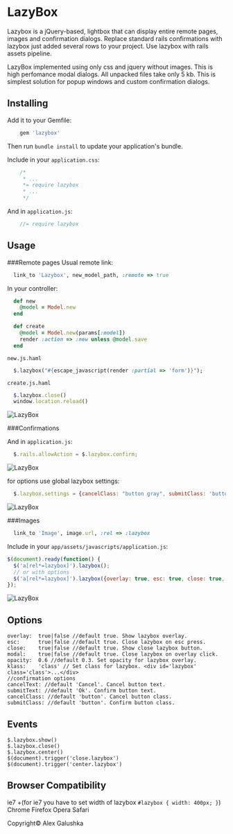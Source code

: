 LazyBox
=======

Lazybox is a jQuery-based, lightbox that can display entire remote pages, images and confirmation dialogs.
Replace standard rails confirmations with lazybox just added several rows to your project. Use lazybox with rails assets pipeline.

LazyBox implemented using only css and jquery without images.
This is high perfomance modal dialogs. All unpacked files take only 5 kb.
This is simplest solution for popup windows and custom confirmation dialogs.

Installing
------------

Add it to your Gemfile:

```ruby
    gem 'lazybox'
```

Then run `bundle install` to update your application's bundle.

Include in your `application.css`:

```css
    /*
     * ...
     *= require lazybox
     * ...
     */
```

And in `application.js`:

```javascript
    //= require lazybox
```

Usage
-----

###Remote pages
Usual remote link:

```ruby
  link_to 'Lazybox', new_model_path, :remote => true
```

In your controller:

```ruby
  def new
    @model = Model.new
  end

  def create
    @model = Model.new(params[:model])
    render :action => :new unless @model.save
  end
```

`new.js.haml`

```ruby
  $.lazybox("#{escape_javascript(render :partial => 'form')}");
```

`create.js.haml`

```ruby
  $.lazybox.close()
  window.location.reload()
```
![LazyBox](http://i.imgur.com/9dmY8.png)

###Confirmations

And in `application.js`:

```javascript
  $.rails.allowAction = $.lazybox.confirm;
```

![LazyBox](http://i.imgur.com/WmOqj.png)

for options use global lazybox settings:

```javascript
  $.lazybox.settings = {cancelClass: "button gray", submitClass: 'button gray', overlay: false}
```

![LazyBox](http://i.imgur.com/CTlV4.png)

###Images

```ruby
  link_to 'Image', image.url, :rel => :lazybox
```
Include in your `app/assets/javascripts/application.js`:

```javascript
$(document).ready(function() {
  $('a[rel*=lazybox]').lazybox();
  // or with options
  $('a[rel*=lazybox]').lazybox({overlay: true, esc: true, close: true, modal: true, opacity: 0.3, klass: 'class'});
});
```

![LazyBox](http://i.imgur.com/tywzm.png)

Options
-------

    overlay:  true|false //default true. Show lazybox overlay.
    esc:      true|false //default true. Close lazybox on esc press.
    close:    true|false //default true. Show close lazybox button.
    modal:    true|false //default true. Close lazybox on overlay click.
    opacity:  0.6 //default 0.3. Set opacity for lazybox overlay.
    klass:    'class' // Set class for lazybox. <div id='lazybox' class='class'>...</div>
    //confirmation options
    cancelText: //default 'Cancel'. Cancel button text.
    submitText: //default 'Ok'. Confirm button text.
    cancelClass: //default 'button'. Cancel button class.
    submitClass: //default 'button'. Confirm button class.

Events
------

    $.lazybox.show()
    $.lazybox.close()
    $.lazybox.center()
    $(document).trigger('close.lazybox')
    $(document).trigger('center.lazybox')


Browser Compatibility
---------------------

ie7 +(for ie7 you have to set width of lazybox `#lazybox { width: 400px; }`)
Chrome
Firefox
Opera
Safari

Copyright© Alex Galushka

